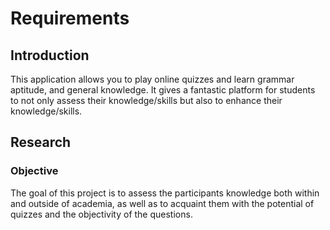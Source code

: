 # Requirements

## Introduction

This application allows you to play online quizzes and learn grammar aptitude, and general knowledge. It gives a fantastic platform for students to not only assess their knowledge/skills but also to enhance their knowledge/skills.

## Research
### Objective
The goal of this project is to assess the participants knowledge both within and outside of academia, as well as to acquaint them with the potential of quizzes and the objectivity of the questions.